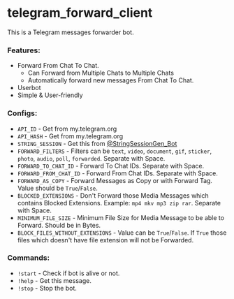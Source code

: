 # telegram_forward_client
This is a Telegram messages forwarder bot.

### Features:
- Forward From Chat To Chat.
    - Can Forward from Multiple Chats to Multiple Chats
    - Automatically forward new messages From Chat To Chat.
- Userbot
- Simple & User-friendly

### Configs:
- `API_ID` - Get from my.telegram.org
- `API_HASH` - Get from my.telegram.org
- `STRING_SESSION` - Get this from [@StringSessionGen_Bot](https://t.me/StringSessionGen_Bot)
- `FORWARD_FILTERS` - Filters can be `text`, `video`, `document`, `gif`, `sticker`, `photo`, `audio`, `poll`, `forwarded`. Separate with Space.
- `FORWARD_TO_CHAT_ID` - Forward To Chat IDs. Separate with Space.
- `FORWARD_FROM_CHAT_ID` - Forward From Chat IDs. Separate with Space.
- `FORWARD_AS_COPY` - Forward Messages as Copy or with Forward Tag. Value should be `True`/`False`.
- `BLOCKED_EXTENSIONS` - Don't Forward those Media Messages which contains Blocked Extensions. Example: `mp4 mkv mp3 zip rar`. Separate with Space.
- `MINIMUM_FILE_SIZE` - Minimum File Size for Media Message to be able to Forward. Should be in Bytes.
- `BLOCK_FILES_WITHOUT_EXTENSIONS` - Value can be `True`/`False`. If `True` those files which doesn't have file extension will not be Forwarded.

### **Commands:**
- `!start` - Check if bot is alive or not.
- `!help` - Get this message.
- `!stop` - Stop the bot.

